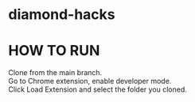 # diamond-hacks

# HOW TO RUN
Clone from the main branch.  
Go to Chrome extension, enable developer mode.  
Click Load Extension and select the folder you cloned.  
